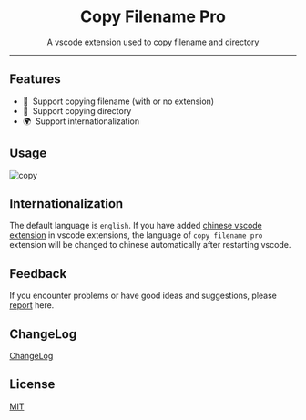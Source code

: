 <div align="center">
  <h1>Copy Filename Pro</h1>
  <p>A vscode extension used to copy filename and directory</p>
</div>

---

## Features

- 📝 &nbsp;Support copying filename (with or no extension)
- 📖 &nbsp;Support copying directory
- 🌍 &nbsp;Support internationalization

## Usage

![copy](https://github.com/user-attachments/assets/c58b2ec5-36d4-4e62-b3fc-c33b49abc792)


## Internationalization

The default language is `english`. If you have added [chinese vscode extension](https://marketplace.visualstudio.com/items?itemName=MS-CEINTL.vscode-language-pack-zh-hans) in vscode extensions, the language of `copy filename pro` extension will be changed to chinese automatically after restarting vscode.

## Feedback

If you encounter problems or have good ideas and suggestions, please [report](https://github.com/chouchouji/copy-filename-pro/issues) here.

## ChangeLog

[ChangeLog](CHANGELOG.md)

## License

[MIT](LICENSE)
